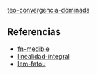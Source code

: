 [teo-convergencia-dominada](pdf/teo-convergencia-dominada.pdf)

## Referencias
- [fn-medible](./fn-medible.md)
- [linealidad-integral](./linealidad-integral.md)
- [lem-fatou](./lem-fatou.md)
